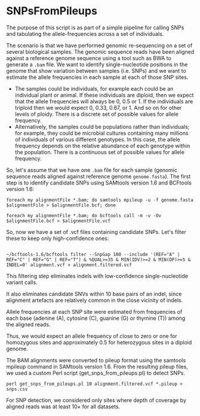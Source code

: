 # SNPsFromPileups

The purpose of this script is as part of a simple pipeline for calling SNPs and tabulating the allele-frequencies
across a set of individuals.

The scenario is that we have performed genomic re-sequencing on a set of several biological samples.
The genomic sequence reads have been aligned against a reference genome sequence using a tool such as BWA to generate a ```.bam``` file.
We want to identify single-nucleotide positions in the genome that show variation between samples (i.e. SNPs) and we want to estimate the allele frequencies in each sample at each of those SNP sites.
* The samples could be individuals, for example each could be an individual plant or animal. If these individuals are diploid, then we expect that the allele frequencies will always be 0, 0.5 or 1. If the individuals are triploid then we would expect 0, 0.33, 0.67, or 1. And so on for other levels of ploidy. There is a discrete set of possible values for allele frequency.
* Alternatively, the samples could be populations rather than individuals; for example, they could be microbial cultures containing many millions of individuals of various different genotypes. In this case, the allele frequency depends on the relative abundance of each genotype within the population. There is a continuous set of possible values for allele frequency.

So, let's assume that we have one ```.bam``` file for each sample (genomic sequence reads aligned against reference genome ```genome.fasta```).
The first step is to identify candidate SNPs using SAMtools version 1.6 and BCFtools version 1.6: 

```
foreach my alignmentFile *.bam; do samtools mpileup -u -f genome.fasta $alignmentFile > $alignmentFile.bcf; done

foreach my alignmentFile *.bam; do bcftools call -m -v -Ov $alignmentFile.bcf > $alignmentFile.vcf

```

So, now we have a set of .vcf files containing candidate SNPs. Let's filter these to keep only high-confidence ones:
```

~/bcftools-1.6/bcftools filter --SnpGap 100 --include '(REF="A" | REF="C" | REF="G" | REF="T") & %QUAL>=35 & MIN(IDV)>=2 & MIN(DP)>=5 & INDEL=0' alignment.vcf > alignment.filtered.vcf
```

This filtering step eliminates indels with low-confidence single-nucleotide variant calls.

It also eliminates candidate SNVs within 10 base pairs of an indel, since alignment artefacts are relatively common in the close vicinity of indels.

Allele frequencies at each SNP site were estimated from frequencies of each base
(adenine (A), cytosine (C), guanine (G) or thymine (T)) among the aligned reads.

Thus, we would expect an allele frequency of close to zero or one for homozygous sites and approximately 0.5 for heterozygous sites in a diploid genome.

The BAM alignments were converted to pileup format using the samtools mpileup command in SAMtools version 1.6. From the resulting pileup files, we used a custom Perl script (get_snps_from_pileups.pl) to detect SNPs.

```
perl get_snps_from_pileups.pl 10 alignment.filtered.vcf *.pileup > snps.csv
```

For SNP detection, we considered only sites where depth of coverage by aligned reads was at least 10× for all datasets. 
